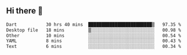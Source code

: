 ## Hi there 👋
 <!--START_SECTION:waka-->

```txt
Dart           30 hrs 40 mins  ████████████████████████▒   97.35 %
Desktop file   18 mins         ▒░░░░░░░░░░░░░░░░░░░░░░░░   00.98 %
Other          10 mins         ░░░░░░░░░░░░░░░░░░░░░░░░░   00.54 %
YAML           8 mins          ░░░░░░░░░░░░░░░░░░░░░░░░░   00.43 %
Text           6 mins          ░░░░░░░░░░░░░░░░░░░░░░░░░   00.34 %
```

<!--END_SECTION:waka-->
